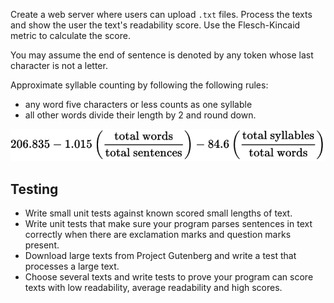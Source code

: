 Create a web server where users can upload `.txt` files. Process the texts
and show the user the text's readability score. Use the Flesch-Kincaid metric
to calculate the score.

You may assume the end of sentence is denoted by any token whose last character
is not a letter.

Approximate syllable counting by following the following rules:
* any word five characters or less counts as one syllable
* all other words divide their length by 2 and round down.

![Flesch-Kincaid formula](./flesch-kincaid-formula.svg)

## Testing
* Write small unit tests against known scored small lengths of text.
* Write unit tests that make sure your program parses sentences in text
  correctly when there are exclamation marks and question marks present.
* Download large texts from Project Gutenberg and write a test that
  processes a large text.
* Choose several texts and write tests to prove your program can score
  texts with low readability, average readability and high scores.
